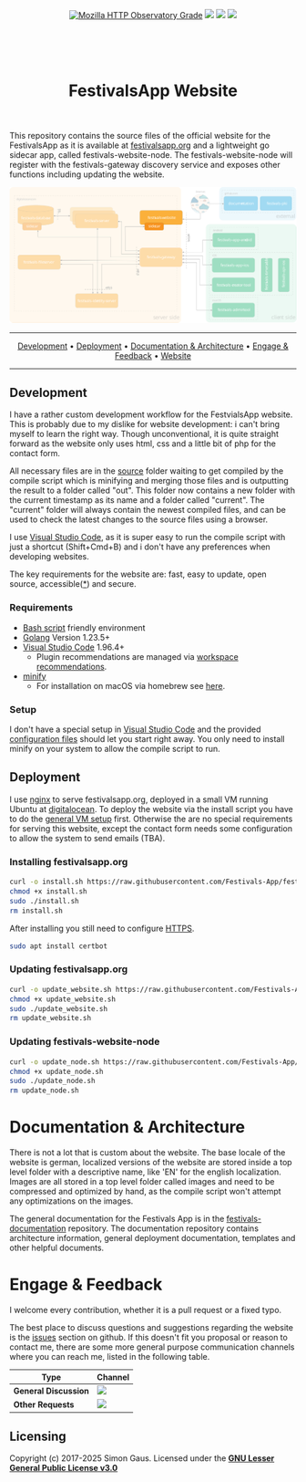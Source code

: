 <p align="center">
    <a href="https://img.shields.io/mozilla-observatory/grade/festivalsapp.org?publish" title="Latest Results"><img src="https://img.shields.io/mozilla-observatory/grade/festivalsapp.org?publish" alt="Mozilla HTTP Observatory Grade"></a>
    <a href="https://github.com/Festivals-App/festivals-website/commits/" title="Last Commit"><img src="https://img.shields.io/github/last-commit/Festivals-App/festivals-website?style=flat"></a>
   <a href="https://github.com/festivals-app/festivals-website/issues" title="Open Issues"><img src="https://img.shields.io/github/issues/festivals-app/festivals-website?style=flat"></a>
   <a href="./LICENSE" title="License"><img src="https://img.shields.io/github/license/festivals-app/festivals-website.svg"></a>
</p>

<h1 align="center">
    <br/><br/>
    FestivalsApp Website
    <br/><br/>
</h1

This repository contains the source files of the official website for the FestivalsApp as it is available at [festivalsapp.org](https://festivalsapp.org/) 
and a lightweight go sidecar app, called festivals-website-node. The festivals-website-node will register with the festivals-gateway discovery service and exposes other
functions including updating the website.

![Figure 1: Architecture Overview Highlighted](https://github.com/Festivals-App/festivals-documentation/blob/main/images/architecture/architecture_overview_website.svg "Figure 1: Architecture Overview Highlighted")

<hr/>
<p align="center">
  <a href="#development">Development</a> •
  <a href="#deployment">Deployment</a> • 
  <a href="#documentation-architecture">Documentation & Architecture</a> •
  <a href="#Engage--feedback">Engage & Feedback</a> •
  <a href="https://festivalsapp.org">Website</a>
</p>
<hr/>

## Development

I have a rather custom development workflow for the FestvialsApp website. This is probably due to my dislike for website development: i can't bring myself to learn the right way.
Though unconventional, it is quite straight forward as the website only uses html, css and a little bit of php for the contact form. 

All necessary files are in the [source](./source) folder waiting to get compiled by the compile script which is minifying and merging those files and is outputting the result to a folder called "out". This folder now contains a new folder with the current timestamp as its name and a folder called "current". The "current" folder will always contain the newest compiled files, and can be used to check the latest changes to the source files using a browser.

I use [Visual Studio Code](https://code.visualstudio.com/), as it is super easy to run the compile script with just a shortcut (Shift+Cmd+B) and i don't have any preferences when developing websites.

The key requirements for the website are: fast, easy to update, open source, accessible([*](https://github.com/Festivals-App/festivals-website/issues/1)) and secure.
 
### Requirements

- [Bash script](https://en.wikipedia.org/wiki/Bash_(Unix_shell)) friendly environment
- [Golang](https://go.dev/) Version 1.23.5+
- [Visual Studio Code](https://code.visualstudio.com/download) 1.96.4+
    * Plugin recommendations are managed via [workspace recommendations](https://code.visualstudio.com/docs/editor/extension-marketplace#_recommended-extensions).
- [minify](https://github.com/tdewolff/minify)
    * For installation on macOS via homebrew see [here](https://github.com/tdewolff/minify/issues/253).

### Setup

I don't have a special setup in [Visual Studio Code](https://code.visualstudio.com/download) and the provided [configuration files](./.vscode) should let you start right away.
You only need to install minify on your system to allow the compile script to run.

## Deployment

I use [nginx](https://www.nginx.com/) to serve festivalsapp.org, deployed in a small VM running Ubuntu at [digitalocean](https://www.digitalocean.com/). To deploy the website via the install script you have to do the [general VM setup](https://github.com/Festivals-App/festivals-documentation/tree/master/deployment/general-vm-setup) first. Otherwise the are no special requirements for serving this website, except the contact form needs some configuration to allow the system to send emails (TBA).

### Installing festivalsapp.org
```bash
curl -o install.sh https://raw.githubusercontent.com/Festivals-App/festivals-website/master/operation/install.sh
chmod +x install.sh
sudo ./install.sh
rm install.sh
```
After installing you still need to configure [HTTPS](https://dev.to/joelaberger/no-magic-letsencrypt-certbot-and-nginx-configuration-recipe-3a97).
```bash
sudo apt install certbot

```


### Updating festivalsapp.org
```bash
curl -o update_website.sh https://raw.githubusercontent.com/Festivals-App/festivals-website/master/operation/update_website.sh
chmod +x update_website.sh
sudo ./update_website.sh
rm update_website.sh
```

### Updating festivals-website-node
```bash
curl -o update_node.sh https://raw.githubusercontent.com/Festivals-App/festivals-website/master/operation/update_node.sh
chmod +x update_node.sh
sudo ./update_node.sh
rm update_node.sh
```

# Documentation & Architecture

There is not a lot that is custom about the website. The base locale of the website is german, localized versions of the website 
are stored inside a top level folder with a descriptive name, like 'EN' for the english localization. Images are all stored in a 
top level folder called images and need to be compressed and optimized by hand, as the compile script won't attempt any optimizations 
on the images.

The general documentation for the Festivals App is in the [festivals-documentation](https://github.com/festivals-app/festivals-documentation) repository. The documentation repository contains architecture information, general deployment documentation, templates and other helpful documents.

# Engage & Feedback

I welcome every contribution, whether it is a pull request or a fixed typo.

The best place to discuss questions and suggestions regarding the website is the [issues](https://github.com/festivals-app/festivals-website/issues/) section on github. If this doesn't fit you proposal or reason to contact me, there are some more general purpose communication channels where you can reach me, listed in the following table.

| Type                     | Channel                                                |
| ------------------------ | ------------------------------------------------------ |
| **General Discussion**   | <a href="https://github.com/festivals-app/festivals-documentation/issues/new/choose" title="General Discussion"><img src="https://img.shields.io/github/issues/festivals-app/festivals-documentation/question.svg?style=flat-square"></a> </a>   |
| **Other Requests**    | <a href="mailto:simon.cay.gaus@gmail.com" title="Email me"><img src="https://img.shields.io/badge/email-Simon-green?logo=mail.ru&style=flat-square&logoColor=white"></a>   |


## Licensing

Copyright (c) 2017-2025 Simon Gaus. Licensed under the [**GNU Lesser General Public License v3.0**](./LICENSE)
